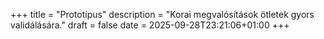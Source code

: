 +++
title = "Prototípus"
description = "Korai megvalósítások ötletek gyors validálására."
draft = false
date = 2025-09-28T23:21:06+01:00
+++